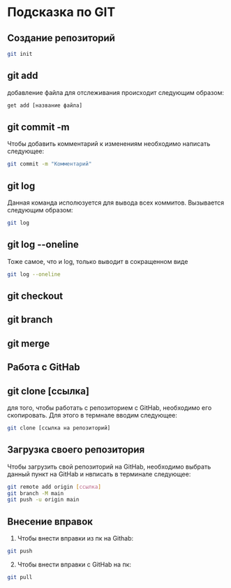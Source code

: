 # Подсказка по GIT

## Создание репозиторий
```sh
git init
```

## git add
добавление файла для отслеживания происходит следующим образом:
```sh
get add [название файла]
```

## git commit -m
Чтобы добавить комментарий к изменениям необходимо написать следующее:
```sh
git commit -m "Комментарий"
```

## git log
Данная команда исполюзуется для вывода всех коммитов. Вызывается следующим образом:
```sh
git log
```

## git log --oneline
Тоже самое, что и log, только выводит в сокращенном виде
```sh
git log --oneline
```

## git checkout

## git branch

## git merge

## **Работа с GitHab**
## git clone [ссылка]
для того, чтобы работать с репозиторием с GitHab, необходимо его скопировать.
Для этого в термнале вводим следующее:
```sh
git clone [ссылка на репозиторий]
```

## Загрузка своего репозитория
Чтобы загрузить свой репозиторий на GitHab, необходимо выбрать данный пункт на GitHab и нвписать в терминале следующее:
```sh
git remote add origin [ссылка]
git branch -M main
git push -u origin main
```

## Внесение вправок
1. Чтобы внести вправки из пк на Githab:
```sh
git push
```
2. Чтобы внести вправки с GitHab на пк:
```sh
git pull
```